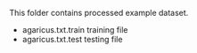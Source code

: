 This folder contains processed example dataset.

* agaricus.txt.train training file
* agaricus.txt.test testing file

